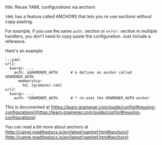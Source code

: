 title: Reuse YAML configurations via anchors

`YAML` has a feature called ANCHORS that lets you re-use sections without copy-pasting.

For example, if you use the same `auth:` section or `error:` section in multiple handlers, you don't need to copy-paste the configuration. Just include a reference.

Here's an example

    :::yaml
	url1:
	  kwargs: ...
	    auth: &GRAMENER_AUTH      # & defines an anchor called GRAMENER_AUTH
	      membership:
	        hd: [gramener.com]
	url2:
	  kwargs: ...
	    auth: *GRAMENER_AUTH      # * re-uses the GRAMENER_AUTH anchor

This is documented at [https://learn.gramener.com/guide/config/#reusing-configurations](https://learn.gramener.com/guide/config/#reusing-configurations)

You can read a bit more about anchors at [http://camel.readthedocs.io/en/latest/yamlref.html#anchors](http://camel.readthedocs.io/en/latest/yamlref.html#anchors)
